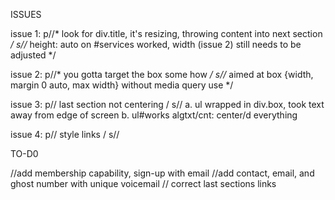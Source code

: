 ISSUES

issue 1:
p//* look for div.title, it's resizing, throwing content into next section */
s//* height: auto on #services worked, width (issue 2) still needs to be adjusted */ 

issue 2: 
p//* you gotta target the box some how */
s//* aimed at box {width, margin 0 auto, max width} without media query use */
  
issue 3:
p// last section not centering /
s// a. ul wrapped in div.box, took text away from edge of screen b. ul#works algtxt/cnt: center/d everything 

issue 4:
p// style links /
s// 

TO-D0

//add membership capability, sign-up with email
//add contact, email, and ghost number with unique voicemail
// correct last sections links
